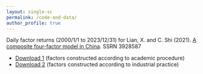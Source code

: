 ```yaml
---
layout: single-sc
permalink: /code-and-data/
author_profile: true
---
```


Daily factor returns (2000/1/1 to 2023/12/31) for Lian, X. and C. Shi (2021). <a href="https://papers.ssrn.com/sol3/papers.cfm?abstract_id=3928587" target="_blank">A composite four-factor model in China</a>. SSRN 3928587
* [Download 1](/files/data/BetaPlus4-Academic-Daily-Returns.csv) (factors constructed according to academic procedure)
* [Download 2](/files/data/BetaPlus4-Simple-Daily-Returns.csv) (factors constructed according to industrial practice)
